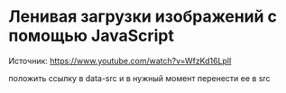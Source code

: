 # **Ленивая загрузки изображений с помощью JavaScript**

Источник: https://www.youtube.com/watch?v=WfzKd16LplI

положить ссылку в data-src и в нужный момент перенести ее в src